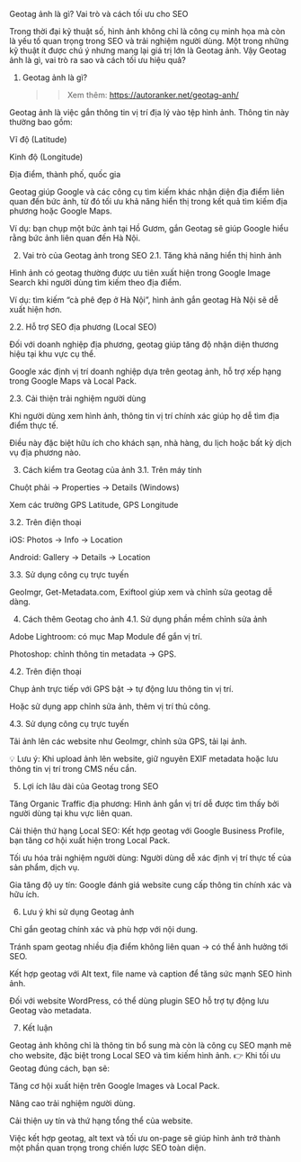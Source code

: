 Geotag ảnh là gì? Vai trò và cách tối ưu cho SEO

Trong thời đại kỹ thuật số, hình ảnh không chỉ là công cụ minh họa mà còn là yếu tố quan trọng trong SEO và trải nghiệm người dùng. Một trong những kỹ thuật ít được chú ý nhưng mang lại giá trị lớn là Geotag ảnh. Vậy Geotag ảnh là gì, vai trò ra sao và cách tối ưu hiệu quả?

1. Geotag ảnh là gì?

   >>Xem thêm: https://autoranker.net/geotag-anh/

Geotag ảnh là việc gắn thông tin vị trí địa lý vào tệp hình ảnh. Thông tin này thường bao gồm:

Vĩ độ (Latitude)

Kinh độ (Longitude)

Địa điểm, thành phố, quốc gia

Geotag giúp Google và các công cụ tìm kiếm khác nhận diện địa điểm liên quan đến bức ảnh, từ đó tối ưu khả năng hiển thị trong kết quả tìm kiếm địa phương hoặc Google Maps.

Ví dụ: bạn chụp một bức ảnh tại Hồ Gươm, gắn Geotag sẽ giúp Google hiểu rằng bức ảnh liên quan đến Hà Nội.

2. Vai trò của Geotag ảnh trong SEO
2.1. Tăng khả năng hiển thị hình ảnh

Hình ảnh có geotag thường được ưu tiên xuất hiện trong Google Image Search khi người dùng tìm kiếm theo địa điểm.

Ví dụ: tìm kiếm “cà phê đẹp ở Hà Nội”, hình ảnh gắn geotag Hà Nội sẽ dễ xuất hiện hơn.

2.2. Hỗ trợ SEO địa phương (Local SEO)

Đối với doanh nghiệp địa phương, geotag giúp tăng độ nhận diện thương hiệu tại khu vực cụ thể.

Google xác định vị trí doanh nghiệp dựa trên geotag ảnh, hỗ trợ xếp hạng trong Google Maps và Local Pack.

2.3. Cải thiện trải nghiệm người dùng

Khi người dùng xem hình ảnh, thông tin vị trí chính xác giúp họ dễ tìm địa điểm thực tế.

Điều này đặc biệt hữu ích cho khách sạn, nhà hàng, du lịch hoặc bất kỳ dịch vụ địa phương nào.

3. Cách kiểm tra Geotag của ảnh
3.1. Trên máy tính

Chuột phải → Properties → Details (Windows)

Xem các trường GPS Latitude, GPS Longitude

3.2. Trên điện thoại

iOS: Photos → Info → Location

Android: Gallery → Details → Location

3.3. Sử dụng công cụ trực tuyến

GeoImgr, Get-Metadata.com, Exiftool giúp xem và chỉnh sửa geotag dễ dàng.

4. Cách thêm Geotag cho ảnh
4.1. Sử dụng phần mềm chỉnh sửa ảnh

Adobe Lightroom: có mục Map Module để gắn vị trí.

Photoshop: chỉnh thông tin metadata → GPS.

4.2. Trên điện thoại

Chụp ảnh trực tiếp với GPS bật → tự động lưu thông tin vị trí.

Hoặc sử dụng app chỉnh sửa ảnh, thêm vị trí thủ công.

4.3. Sử dụng công cụ trực tuyến

Tải ảnh lên các website như GeoImgr, chỉnh sửa GPS, tải lại ảnh.

💡 Lưu ý: Khi upload ảnh lên website, giữ nguyên EXIF metadata hoặc lưu thông tin vị trí trong CMS nếu cần.

5. Lợi ích lâu dài của Geotag trong SEO

Tăng Organic Traffic địa phương: Hình ảnh gắn vị trí dễ được tìm thấy bởi người dùng tại khu vực liên quan.

Cải thiện thứ hạng Local SEO: Kết hợp geotag với Google Business Profile, bạn tăng cơ hội xuất hiện trong Local Pack.

Tối ưu hóa trải nghiệm người dùng: Người dùng dễ xác định vị trí thực tế của sản phẩm, dịch vụ.

Gia tăng độ uy tín: Google đánh giá website cung cấp thông tin chính xác và hữu ích.

6. Lưu ý khi sử dụng Geotag ảnh

Chỉ gắn geotag chính xác và phù hợp với nội dung.

Tránh spam geotag nhiều địa điểm không liên quan → có thể ảnh hưởng tới SEO.

Kết hợp geotag với Alt text, file name và caption để tăng sức mạnh SEO hình ảnh.

Đối với website WordPress, có thể dùng plugin SEO hỗ trợ tự động lưu Geotag vào metadata.

7. Kết luận

Geotag ảnh không chỉ là thông tin bổ sung mà còn là công cụ SEO mạnh mẽ cho website, đặc biệt trong Local SEO và tìm kiếm hình ảnh.
👉 Khi tối ưu Geotag đúng cách, bạn sẽ:

Tăng cơ hội xuất hiện trên Google Images và Local Pack.

Nâng cao trải nghiệm người dùng.

Cải thiện uy tín và thứ hạng tổng thể của website.

Việc kết hợp geotag, alt text và tối ưu on-page sẽ giúp hình ảnh trở thành một phần quan trọng trong chiến lược SEO toàn diện.
